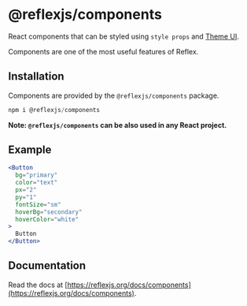 # @reflexjs/components

React components that can be styled using `style props` and [Theme UI](https://theme-ui.com).

Components are one of the most useful features of Reflex.

## Installation

Components are provided by the `@reflexjs/components` package.

```jsx
npm i @reflexjs/components
```

**Note: `@reflexjs/components` can be also used in any React project.**

## Example

```jsx
<Button
  bg="primary"
  color="text"
  px="2"
  py="1"
  fontSize="sm"
  hoverBg="secondary"
  hoverColor="white"
>
  Button
</Button>
```

## Documentation

Read the docs at [https://reflexjs.org/docs/components](https://reflexjs.org/docs/components).
